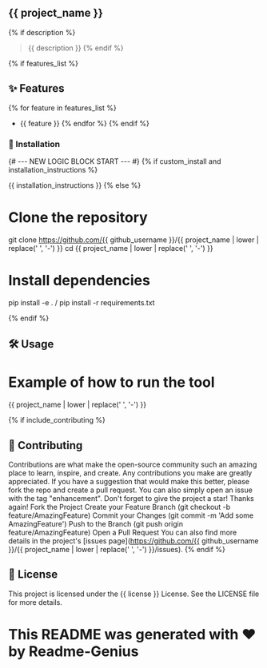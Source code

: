 ## {{ project_name }}

{% if description %}
> {{ description }}
{% endif %}



{% if features_list %}
## ✨ Features

{% for feature in features_list %}
- {{ feature }}
{% endfor %}
{% endif %}

### 🚀 Installation

{# --- NEW LOGIC BLOCK START --- #}
{% if custom_install and installation_instructions %}

{{ installation_instructions }}
{% else %}


# Clone the repository
git clone https://github.com/{{ github_username }}/{{ project_name | lower | replace(' ', '-') }}
cd {{ project_name | lower | replace(' ', '-') }}

# Install dependencies 

pip install -e . / pip install -r requirements.txt

{% endif %}

## 🛠️ Usage

# Example of how to run the tool
{{ project_name | lower | replace(' ', '-') }}



{% if include_contributing %}

## 🤝 Contributing

Contributions are what make the open-source community such an amazing place to learn, inspire, and create. Any contributions you make are greatly appreciated.
If you have a suggestion that would make this better, please fork the repo and create a pull request. You can also simply open an issue with the tag "enhancement".
Don't forget to give the project a star! Thanks again!
Fork the Project
Create your Feature Branch (git checkout -b feature/AmazingFeature)
Commit your Changes (git commit -m 'Add some AmazingFeature')
Push to the Branch (git push origin feature/AmazingFeature)
Open a Pull Request
You can also find more details in the project's [issues page](https://github.com/{{ github_username }}/{{ project_name | lower | replace(' ', '-') }}/issues).
{% endif %}



## 📄 License
This project is licensed under the {{ license }} License. See the LICENSE file for more details.


# This README was generated with ❤️ by Readme-Genius
